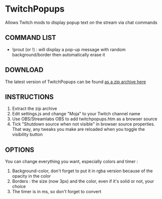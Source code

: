 # TwitchPopups

Allows Twitch mods to display popup text on the stream via chat commands

## COMMAND LIST

- !prout (or !<somethting>) : will display a pop-up message with random background/border then automatically erase it

## DOWNLOAD

The latest version of TwitchPopups can be found [as a zip archive here](https://github.com/MojaSonyeo/twitch_popup/archive/master.zip)

## INSTRUCTIONS

1. Extract the zip archive
2. Edit settings.js and change "Moja" to your Twitch channel name
3. Use OBS/Streamlabs OBS to add twitchpopups.htm as a browser source
4. Tick "Shutdown source when not visible" in browser source properties. That way, any tweaks you make are reloaded when you toggle the visibility button

## OPTIONS
You can change everything you want, especially colors and timer :
1. Background-color, don't forget to put it in rgba version because of the opacity in the color
2. Borders : the size (now 3px) and the color, even if it's solid or not, your choice
3. The timer is in ms, so don't forget to convert